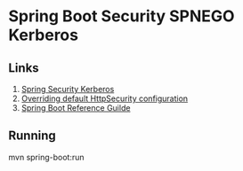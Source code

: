 # Spring Boot Security SPNEGO Kerberos

## Links
1. [Spring Security Kerberos](https://docs.spring.io/autorepo/docs/spring-security-kerberos/1.0.0.RC1/reference/html/springsecuritykerberos.html)
2. [Overriding default HttpSecurity configuration](https://docs.spring.io/spring-security/site/docs/current/guides/html5/form-javaconfig.html#overriding-the-default-configure-httpsecurity-method)
3. [Spring Boot Reference Guilde](https://docs.spring.io/spring-boot/docs/current/reference/htmlsingle/#getting-started-first-application)

## Running
mvn spring-boot:run
